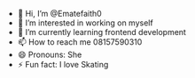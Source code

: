 - 👋 Hi, I’m @Ematefaith0
- 👀 I’m interested in working on myself
- 🌱 I’m currently learning frontend development 
- 📫 How to reach me 08157590310
- 😄 Pronouns: She
- ⚡ Fun fact: I love Skating

<!---
Ematefaith0/Ematefaith0 is a ✨ special ✨ repository because its `README.md` (this file) appears on your GitHub profile.
You can click the Preview link to take a look at your changes.
--->
